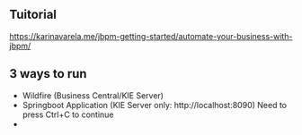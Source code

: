 ## Tuitorial
https://karinavarela.me/jbpm-getting-started/automate-your-business-with-jbpm/

## 3 ways to run
- Wildfire (Business Central/KIE Server)
- Springboot Application (KIE Server only: http://localhost:8090) Need to press Ctrl+C to continue
- 